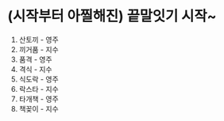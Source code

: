 # (시작부터 아찔해진) 끝말잇기 시작~

1. 산토끼 - 영주
1. 끼거품 - 지수
1. 품격 - 영주
1. 격식 - 지수
1. 식도락 - 영주
1. 락스타 - 지수
1. 타개책 - 영주
1. 책꽂이 - 지수
